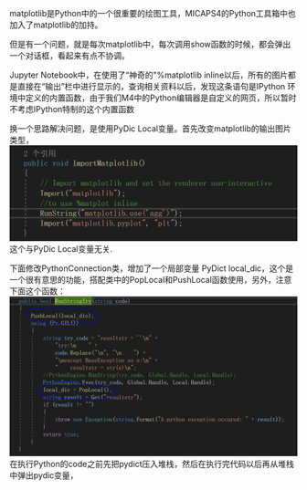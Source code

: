 matplotlib是Python中的一个很重要的绘图工具，MICAPS4的Python工具箱中也加入了matplotlib的加持。

但是有一个问题，就是每次matplotlib中，每次调用show函数的时候，都会弹出一个对话框，看起来有点不协调。

Jupyter Notebook中，在使用了“神奇的"%matplotlib inline以后，所有的图片都是直接在“输出”栏中进行显示的，查询相关资料以后，发现这条语句是IPython 环境中定义的内置函数，由于我们M4中的Python编辑器是自定义的网页，所以暂时不考虑IPython特制的这个内置函数

换一个思路解决问题，是使用PyDic Local变量。首先改变matplotlib的输出图片类型，![](/assets/1.PNG)这个与PyDic Local变量无关.

下面修改PythonConnection类，增加了一个局部变量 PyDict local\_dic，这个是一个很有意思的功能，搭配类中的PopLocal和PushLocal函数使用，另外，注意下面这个函数：![](/assets/2.PNG)在执行Python的code之前先把pydict压入堆栈，然后在执行完代码以后再从堆栈中弹出pydic变量，

